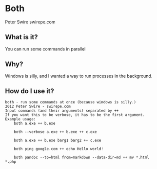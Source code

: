 # Both
Peter Swire
swirepe.com

## What is it?
You can run some commands in parallel

## Why?
Windows is silly, and I wanted a way to run processes in the background.

## How do I use it?

    both - run some commands at once (because windows is silly.)
    2012 Peter Swire - swirepe.com
    Input commands (and their arguments) separated by ++
    If you want this to be verbose, it has to be the first argument.
    Example usage:
        both a.exe ++ b.exe
    
        both --verbose a.exe ++ b.exe ++ c.exe
    
        both a.exe ++ b.exe barg1 barg2 ++ c.exe
    
        both ping google.com ++ echo Hello world!
    
        both pandoc --to=html from=markdown --data-dir=md ++ mv *.html *.php

